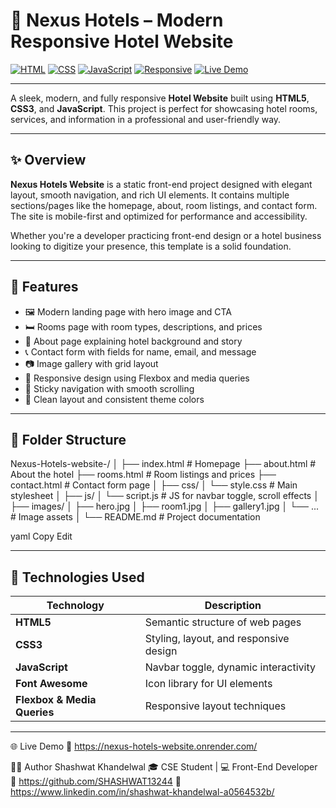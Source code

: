 # 🏨 Nexus Hotels – Modern Responsive Hotel Website

[![HTML](https://img.shields.io/badge/HTML5-E34F26?style=for-the-badge&logo=html5&logoColor=white)](#)
[![CSS](https://img.shields.io/badge/CSS3-1572B6?style=for-the-badge&logo=css3&logoColor=white)](#)
[![JavaScript](https://img.shields.io/badge/JavaScript-F7DF1E?style=for-the-badge&logo=javascript&logoColor=black)](#)
[![Responsive](https://img.shields.io/badge/Mobile--Responsive-00C896?style=for-the-badge)](#)
[![Live Demo](https://img.shields.io/badge/Live-Demo-ff69b4?style=for-the-badge&logo=github)](https://nexus-hotels-website.onrender.com/)

---

A sleek, modern, and fully responsive **Hotel Website** built using **HTML5**, **CSS3**, and **JavaScript**. This project is perfect for showcasing hotel rooms, services, and information in a professional and user-friendly way.

---

## ✨ Overview

**Nexus Hotels Website** is a static front-end project designed with elegant layout, smooth navigation, and rich UI elements. It contains multiple sections/pages like the homepage, about, room listings, and contact form. The site is mobile-first and optimized for performance and accessibility.

Whether you're a developer practicing front-end design or a hotel business looking to digitize your presence, this template is a solid foundation.

---

## 🔧 Features

- 🖼️ Modern landing page with hero image and CTA
- 🛏️ Rooms page with room types, descriptions, and prices
- 📖 About page explaining hotel background and story
- 📞 Contact form with fields for name, email, and message
- 📷 Image gallery with grid layout
- 📱 Responsive design using Flexbox and media queries
- 🎯 Sticky navigation with smooth scrolling
- 🎨 Clean layout and consistent theme colors

---

## 📁 Folder Structure

Nexus-Hotels-website-/
│
├── index.html # Homepage
├── about.html # About the hotel
├── rooms.html # Room listings and prices
├── contact.html # Contact form page
│
├── css/
│ └── style.css # Main stylesheet
│
├── js/
│ └── script.js # JS for navbar toggle, scroll effects
│
├── images/
│ ├── hero.jpg
│ ├── room1.jpg
│ ├── gallery1.jpg
│ └── ... # Image assets
│
└── README.md # Project documentation

yaml
Copy
Edit

---

## 🧠 Technologies Used

| Technology        | Description                                |
|-------------------|--------------------------------------------|
| **HTML5**         | Semantic structure of web pages            |
| **CSS3**          | Styling, layout, and responsive design     |
| **JavaScript**    | Navbar toggle, dynamic interactivity       |
| **Font Awesome**  | Icon library for UI elements               |
| **Flexbox & Media Queries** | Responsive layout techniques     |

---


🌐 Live Demo
🔗 https://nexus-hotels-website.onrender.com/

🧑‍💻 Author
Shashwat Khandelwal
🎓 CSE Student | 💻 Front-End Developer
🔗 https://github.com/SHASHWAT13244
🔗 https://www.linkedin.com/in/shashwat-khandelwal-a0564532b/


